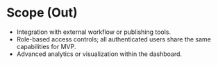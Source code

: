 # Scope (Out)
- Integration with external workflow or publishing tools.
- Role-based access controls; all authenticated users share the same capabilities for MVP.
- Advanced analytics or visualization within the dashboard.
